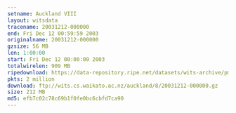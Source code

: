 ```yaml
---
setname: Auckland VIII
layout: witsdata
tracename: 20031212-000000
end: Fri Dec 12 00:59:59 2003
originalname: 20031212-000000
gzsize: 56 MB
len: 1:00:00
start: Fri Dec 12 00:00:00 2003
totalwirelen: 909 MB
ripedownload: https://data-repository.ripe.net/datasets/wits-archive/pma/long/auck/8//20031212-000000.gz
pkts: 2 million
download: ftp://wits.cs.waikato.ac.nz/auckland/8/20031212-000000.gz
size: 212 MB
md5: efb7c02c78c69b1f0fe0bc6cbfd7ca90
---
```

